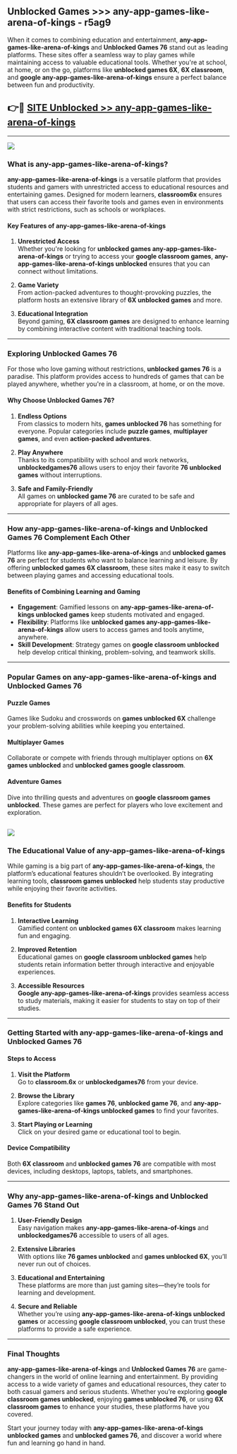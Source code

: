 ## Unblocked Games >>> any-app-games-like-arena-of-kings - r5ag9 

When it comes to combining education and entertainment, **any-app-games-like-arena-of-kings** and **Unblocked Games 76** stand out as leading platforms. These sites offer a seamless way to play games while maintaining access to valuable educational tools. Whether you're at school, at home, or on the go, platforms like **unblocked games 6X**, **6X classroom**, and **google any-app-games-like-arena-of-kings** ensure a perfect balance between fun and productivity.
## 👉🔴 [SITE Unblocked >> any-app-games-like-arena-of-kings](http://premium.freeplayer.one?title=any-app-games-like-arena-of-kings&ref=22JU)
---
<a href="http://premium.freeplayer.one?title=any-app-games-like-arena-of-kings&ref=22JU/"><img src="https://github.com/user-attachments/assets/438f12ca-57a4-47a3-8ead-c64da593a1e5"/></a>
### What is any-app-games-like-arena-of-kings?  

**any-app-games-like-arena-of-kings** is a versatile platform that provides students and gamers with unrestricted access to educational resources and entertaining games. Designed for modern learners, **classroom6x** ensures that users can access their favorite tools and games even in environments with strict restrictions, such as schools or workplaces.  

#### Key Features of any-app-games-like-arena-of-kings  

1. **Unrestricted Access**  
   Whether you're looking for **unblocked games any-app-games-like-arena-of-kings** or trying to access your **google classroom games**, **any-app-games-like-arena-of-kings unblocked** ensures that you can connect without limitations.  

2. **Game Variety**  
   From action-packed adventures to thought-provoking puzzles, the platform hosts an extensive library of **6X unblocked games** and more.  

3. **Educational Integration**  
   Beyond gaming, **6X classroom games** are designed to enhance learning by combining interactive content with traditional teaching tools.  



---

### Exploring Unblocked Games 76  

For those who love gaming without restrictions, **unblocked games 76** is a paradise. This platform provides access to hundreds of games that can be played anywhere, whether you're in a classroom, at home, or on the move.  

#### Why Choose Unblocked Games 76?  

1. **Endless Options**  
   From classics to modern hits, **games unblocked 76** has something for everyone. Popular categories include **puzzle games**, **multiplayer games**, and even **action-packed adventures**.  

2. **Play Anywhere**  
   Thanks to its compatibility with school and work networks, **unblockedgames76** allows users to enjoy their favorite **76 unblocked games** without interruptions.  

3. **Safe and Family-Friendly**  
   All games on **unblocked game 76** are curated to be safe and appropriate for players of all ages.  

---

### How any-app-games-like-arena-of-kings and Unblocked Games 76 Complement Each Other  

Platforms like **any-app-games-like-arena-of-kings** and **unblocked games 76** are perfect for students who want to balance learning and leisure. By offering **unblocked games 6X classroom**, these sites make it easy to switch between playing games and accessing educational tools.  

#### Benefits of Combining Learning and Gaming  

- **Engagement**: Gamified lessons on **any-app-games-like-arena-of-kings unblocked games** keep students motivated and engaged.  
- **Flexibility**: Platforms like **unblocked games any-app-games-like-arena-of-kings** allow users to access games and tools anytime, anywhere.  
- **Skill Development**: Strategy games on **google classroom unblocked** help develop critical thinking, problem-solving, and teamwork skills.  

---

### Popular Games on any-app-games-like-arena-of-kings and Unblocked Games 76  

#### Puzzle Games  

Games like Sudoku and crosswords on **games unblocked 6X** challenge your problem-solving abilities while keeping you entertained.  

#### Multiplayer Games  

Collaborate or compete with friends through multiplayer options on **6X games unblocked** and **unblocked games google classroom**.  

#### Adventure Games  

Dive into thrilling quests and adventures on **google classroom games unblocked**. These games are perfect for players who love excitement and exploration.  

<a href="http://download.freeplayer.one?title=any-app-games-like-arena-of-kings&ref=23D/"><img src="https://github.com/user-attachments/assets/fe0c3e91-c8e1-489c-acf0-e2f614c12fb8"/></a>
---

### The Educational Value of any-app-games-like-arena-of-kings  

While gaming is a big part of **any-app-games-like-arena-of-kings**, the platform’s educational features shouldn’t be overlooked. By integrating learning tools, **classroom games unblocked** help students stay productive while enjoying their favorite activities.  

#### Benefits for Students  

1. **Interactive Learning**  
   Gamified content on **unblocked games 6X classroom** makes learning fun and engaging.  

2. **Improved Retention**  
   Educational games on **google classroom unblocked games** help students retain information better through interactive and enjoyable experiences.  

3. **Accessible Resources**  
   **Google any-app-games-like-arena-of-kings** provides seamless access to study materials, making it easier for students to stay on top of their studies.  

---

### Getting Started with any-app-games-like-arena-of-kings and Unblocked Games 76  

#### Steps to Access  

1. **Visit the Platform**  
   Go to **classroom.6x** or **unblockedgames76** from your device.  

2. **Browse the Library**  
   Explore categories like **games 76**, **unblocked game 76**, and **any-app-games-like-arena-of-kings unblocked games** to find your favorites.  

3. **Start Playing or Learning**  
   Click on your desired game or educational tool to begin.  

#### Device Compatibility  

Both **6X classroom** and **unblocked games 76** are compatible with most devices, including desktops, laptops, tablets, and smartphones.  

---

### Why any-app-games-like-arena-of-kings and Unblocked Games 76 Stand Out  

1. **User-Friendly Design**  
   Easy navigation makes **any-app-games-like-arena-of-kings** and **unblockedgames76** accessible to users of all ages.  

2. **Extensive Libraries**  
   With options like **76 games unblocked** and **games unblocked 6X**, you’ll never run out of choices.  

3. **Educational and Entertaining**  
   These platforms are more than just gaming sites—they’re tools for learning and development.  

4. **Secure and Reliable**  
   Whether you’re using **any-app-games-like-arena-of-kings unblocked games** or accessing **google classroom unblocked**, you can trust these platforms to provide a safe experience.  

---

### Final Thoughts  

**any-app-games-like-arena-of-kings** and **Unblocked Games 76** are game-changers in the world of online learning and entertainment. By providing access to a wide variety of games and educational resources, they cater to both casual gamers and serious students. Whether you’re exploring **google classroom games unblocked**, enjoying **games unblocked 76**, or using **6X classroom games** to enhance your studies, these platforms have you covered.  

Start your journey today with **any-app-games-like-arena-of-kings unblocked games** and **unblocked games 76**, and discover a world where fun and learning go hand in hand.  